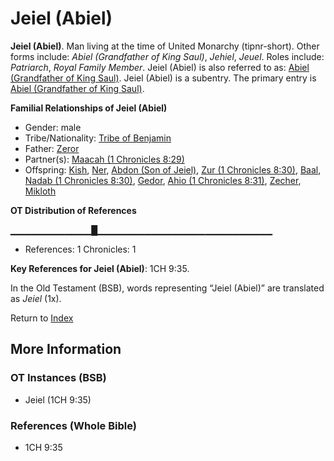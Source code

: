 # Jeiel (Abiel)
**Jeiel (Abiel)**. 
Man living at the time of United Monarchy (tipnr-short). 
Other forms include: 
*Abiel (Grandfather of King Saul)*, *Jehiel*, *Jeuel*. 
Roles include: 
_Patriarch_, _Royal Family Member_. 
Jeiel (Abiel) is also referred to as: 
[Abiel (Grandfather of King Saul)](Abiel.2.md). 
Jeiel (Abiel) is a subentry. The primary entry is 
[Abiel (Grandfather of King Saul)](Abiel.2.md). 




**Familial Relationships of Jeiel (Abiel)**


* Gender: male
* Tribe/Nationality: [Tribe of Benjamin](../../../groups/md/acai/Benjamin.md)
* Father: [Zeror](Zeror.md)
* Partner(s): [Maacah (1 Chronicles 8:29)](Maacah.6.md)
* Offspring: [Kish](Kish.md), [Ner](Ner.2.md), [Abdon (Son of Jeiel)](Abdon.3.md), [Zur (1 Chronicles 8:30)](Zur.3.md), [Baal](Baal.md), [Nadab (1 Chronicles 8:30)](Nadab.4.md), [Gedor](Gedor.md), [Ahio (1 Chronicles 8:31)](Ahio.3.md), [Zecher](Zecher.md), [Mikloth](Mikloth.md)


**OT Distribution of References**

▁▁▁▁▁▁▁▁▁▁▁▁█▁▁▁▁▁▁▁▁▁▁▁▁▁▁▁▁▁▁▁▁▁▁▁▁▁▁
* References: 1 Chronicles: 1



**Key References for Jeiel (Abiel)**: 
1CH 9:35. 


In the Old Testament (BSB), words representing “Jeiel (Abiel)” are translated as 
*Jeiel* (1x). 




Return to [Index](00-Index.md)

## More Information

### OT Instances (BSB)

* Jeiel (1CH 9:35)



### References (Whole Bible)

* 1CH 9:35



